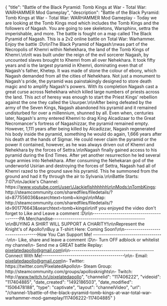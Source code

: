 {
    "title": "Battle of the Black Pyramid: Tomb Kings at War - Total War: WARHAMMER Mod Gameplay",
    "description": "Battle of the Black Pyramid: Tomb Kings at War - Total War: WARHAMMER Mod Gameplay - Today we are looking at the Tomb Kings mod which includes the Tomb Kings and the followers of Nagash.  You are going to see skeletons, Warsphinx, settra the imperishable, and more. The battle is fought on a map called The Black Pyramid of Nagash.  This is a 2v2 online battle on Total War: Warhammer.  Enjoy the battle :D\n\nThe Black Pyramid of Nagash:\nwas part of the Necropolis of Khemri within Nehekhara, the land of the Tomb Kings of Khemri.\n\nIt was built under the reign of the evil sorcerer Nagash, by uncounted slaves brought to Khemri from all over Nehekhara. It took fifty years and is the largest pyramid in Khemri, dominating even that of Nagash's father, Khetep. It was made of stone the colour of ebony, which Nagash demanded from all the cities of Nehekhara. Not just a monument to Nagash's pride, the pyramid was painstakingly designed to store death magic and to amplify Nagash's powers. With its completion Nagash cast a great curse across Nehekhara which killed large numbers of priests across the land. This act of heresy was enough to start the Priest Kings' rebellion against the one they called the Usurper.\n\nAfter being defeated by the army of the Seven Kings, Nagash abandoned his pyramid and it remained undisturbed for over a millennium, shunned by all. Even when, centuries later, Nagash's army entered Khemri to drag King Alcadizaar to the Great Necromancer's fortress of Nagashizzar, the pyramid remained empty. However, 1,111 years after being killed by Alcadizzar, Nagash regenerated his body inside the pyramid, something he would do again, 1,666 years after his death at the hands of Sigmar. He could never claim the pyramid or the power it contained, however, as he was always driven out of Khemri and Nehekhara by the forces of Settra.\n\nNagash finally gained access to his pyramid during the End Times. After yet another resurrection he led several huge armies into Nehekhara. After consuming the Nehekaran god of the underworld Usirian and destroying the forces of Settra, Nagash had all of Khemri razed to the ground save his pyramid. This he summoned from the ground and had it fly through the air to Sylvania.\n\nBattle Starts: 7:07\n\nJackie's Channel: https:\/\/www.youtube.com\/user\/Jackiefishhhhhh\n\nMods:\nTombKings: http:\/\/steamcommunity.com\/sharedfiles\/filedetails\/?id=877556036&searchtext=tomb+kings\n\nMap: http:\/\/steamcommunity.com\/sharedfiles\/filedetails\/?id=901776643&searchtext=tomb+kings\n\nIf you enjoyed the video don't forget to Like and Leave a comment :D\n\n-----------------------------------------PA Merchandise----------------------------------------------\n\nBUYING A SHIRT WILL SUPPORT A CHARITY!\n\nRepresent the Knight's of Apollo!\nBuy a T-shirt Here: Coming Soon!\n\n----------------------------------How You Can Support Me! -----------------------------------\n\n- Like, share and leave a comment :D\n- Turn OFF adblock or whitelist my channel\n- Send me a GREAT battle Replay: pixelatedapollo@gmail.com\n\n------------------------------------------Connect With Me!-----------------------------------------\n\n- Email: pixelatedapollo@gmail.com\n- Twitter: https:\/\/twitter.com\/PixelatedApollo\n- Steam Group:  http:\/\/steamcommunity.com\/groups\/apollosknights\n- Twitch: http:\/\/www.twitch.tv\/pixelatedapollo",
    "channelid": "117406222",
    "videoid": "117404885",
    "date_created": "1492186503",
    "date_modified": "1506478188",
    "type": "captivate",
    "layout": "channelVideo",
    "url": "\/channel-1\/battle-of-the-black-pyramid-tomb-kings-at-war-total-war-warhammer-mod-gameplay\/117406222-117404885"
}